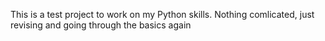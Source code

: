 This is a test project to work on my Python skills. 
Nothing comlicated, just revising and going through the basics again

